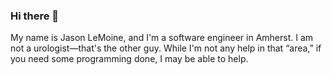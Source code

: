 ### Hi there 👋

My name is Jason LeMoine, and I'm a software engineer in Amherst. I am not a urologist—that's the other guy. While I'm not any help in that “area,” if you need some programming done, I may be able to help.

<!--
**notaurologist/notaurologist** is a ✨ _special_ ✨ repository because its `README.md` (this file) appears on your GitHub profile.

Here are some ideas to get you started:

- 🔭 I’m currently working on ...
- 🌱 I’m currently learning ...
- 👯 I’m looking to collaborate on ...
- 🤔 I’m looking for help with ...
- 💬 Ask me about ...
- 📫 How to reach me: ...
- 😄 Pronouns: ...
- ⚡ Fun fact: ...
-->
